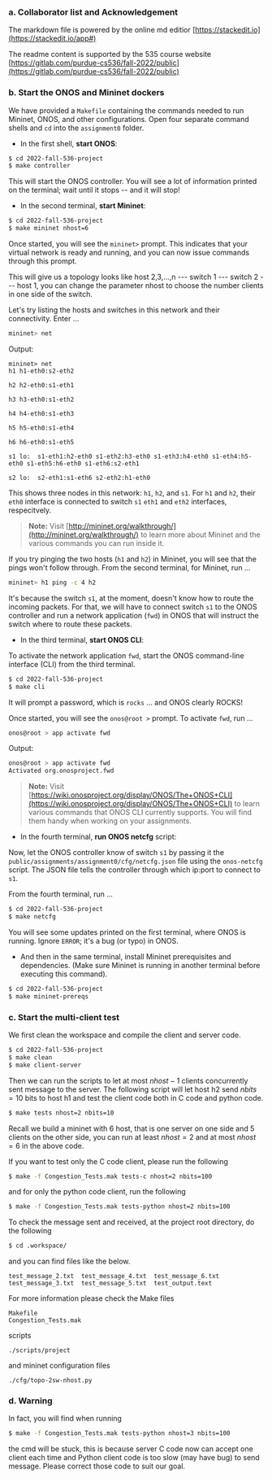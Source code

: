 ### a. Collaborator list and Acknowledgement

The markdown file is powered by the online md editior [https://stackedit.io](https://stackedit.io/app#) 

The readme content is supported by the 535 course website [https://gitlab.com/purdue-cs536/fall-2022/public](https://gitlab.com/purdue-cs536/fall-2022/public)

### b. Start the ONOS and Mininet dockers

We have provided a `Makefile` containing the commands needed to run Mininet, ONOS, and other configurations. Open four separate command shells and `cd` into the `assignment0` folder.

* In the first shell, **start ONOS**:

```sh
$ cd 2022-fall-536-project
$ make controller
```

This will start the ONOS controller. You will see a lot of information printed on the terminal; wait until it stops -- and it will stop!

* In the second terminal, **start Mininet**:

```sh
$ cd 2022-fall-536-project
$ make mininet nhost=6
```

Once started, you will see the `mininet>` prompt. This indicates that your virtual network is ready and running, and you can now issue commands through this prompt.

This will give us a topology looks like host 2,3,...,n --- switch 1 --- switch 2 --- host 1, you can change the parameter nhost to choose the number clients in one side of the switch. 

Let's try listing the hosts and switches in this network and their connectivity. Enter ...

```sh
mininet> net
```

Output:
```
mininet> net
h1 h1-eth0:s2-eth2

h2 h2-eth0:s1-eth1

h3 h3-eth0:s1-eth2

h4 h4-eth0:s1-eth3

h5 h5-eth0:s1-eth4

h6 h6-eth0:s1-eth5

s1 lo:  s1-eth1:h2-eth0 s1-eth2:h3-eth0 s1-eth3:h4-eth0 s1-eth4:h5-eth0 s1-eth5:h6-eth0 s1-eth6:s2-eth1

s2 lo:  s2-eth1:s1-eth6 s2-eth2:h1-eth0
```

This shows three nodes in this network: `h1`, `h2`, and `s1`. For `h1` and `h2`, their `eth0` interface is connected to switch `s1` `eth1` and `eth2` interfaces, respecitvely.

> **Note:** Visit [http://mininet.org/walkthrough/](http://mininet.org/walkthrough/) to learn more about Mininet and the various commands you can run inside it.

If you try pinging the two hosts (`h1` and `h2`) in Mininet, you will see that the pings won't follow through. From the second terminal, for Mininet, run ...

```sh
mininet> h1 ping -c 4 h2
```

It's because the switch `s1`, at the moment, doesn't know how to route the incoming packets. For that, we will have to connect switch `s1` to the ONOS controller and run a network application (`fwd`) in ONOS that will instruct the switch where to route these packets.

* In the third terminal, **start ONOS CLI**:

To activate the network application `fwd`, start the ONOS command-line interface (CLI) from the third terminal.

```sh
$ cd 2022-fall-536-project
$ make cli 
```

It will prompt a password, which is `rocks` ... and ONOS clearly ROCKS!

Once started, you will see the `onos@root >` prompt. To activate `fwd`, run ...

```sh
onos@root > app activate fwd
```

Output:
``` sh
onos@root > app activate fwd
Activated org.onosproject.fwd
```

> **Note:** Visit [https://wiki.onosproject.org/display/ONOS/The+ONOS+CLI](https://wiki.onosproject.org/display/ONOS/The+ONOS+CLI) to learn various commands that ONOS CLI currently supports. You will find them handy when working on your assignments.

* In the fourth terminal, **run ONOS netcfg** script:

Now, let the ONOS controller know of switch `s1` by passing it the `public/assignments/assignment0/cfg/netcfg.json` file using the `onos-netcfg` script. The JSON file tells the controller through which ip:port to connect to `s1`.

From the fourth terminal, run ...

```sh
$ cd 2022-fall-536-project
$ make netcfg
```

You will see some updates printed on the first terminal, where ONOS is running. Ignore `ERROR`; it's a bug (or typo) in ONOS.

- And then in the same terminal, install Mininet prerequisites and dependencies. (Make sure Mininet is running in another terminal before executing this command).
```sh
$ cd 2022-fall-536-project
$ make mininet-prereqs
```

### c. Start the multi-client test
We first clean the workspace and compile the client and server code.
```sh
$ cd 2022-fall-536-project
$ make clean
$ make client-server
```

Then we can run the scripts to let at most $nhost - 1$ clients concurrently sent message to the server. The following script will let host h2 send $nbits=10$ bits to host h1 and test the client code both in C code and python code. 
```sh
$ make tests nhost=2 nbits=10
```

Recall we build a mininet with 6 host, that is one server on one side and 5 clients on the other side, you can run at least $nhost=2$ and at most $nhost=6$ in the above code.

If you want to test only the C code client, please run the following
```sh
$ make -f Congestion_Tests.mak tests-c nhost=2 nbits=100
```

and for only the python code client, run the following
```sh
$ make -f Congestion_Tests.mak tests-python nhost=2 nbits=100
```

To check the message sent and received, at the project root directory, do the following
```sh
$ cd .workspace/
```
and you can find files like the below.
```
test_message_2.txt  test_message_4.txt  test_message_6.txt
test_message_3.txt  test_message_5.txt  test_output.text
```

For more information please check the Make files
```
Makefile 
Congestion_Tests.mak
```
scripts
```
./scripts/project
```
and mininet configuration files
```
./cfg/topo-2sw-nhost.py
```

### d. Warning
In fact, you will find when running 
```sh
$ make -f Congestion_Tests.mak tests-python nhost=3 nbits=100
```
the cmd will be stuck, this is because server C code now can accept one client each time and Python client code is too slow (may have bug) to send message. Please correct those code to suit our goal. 


